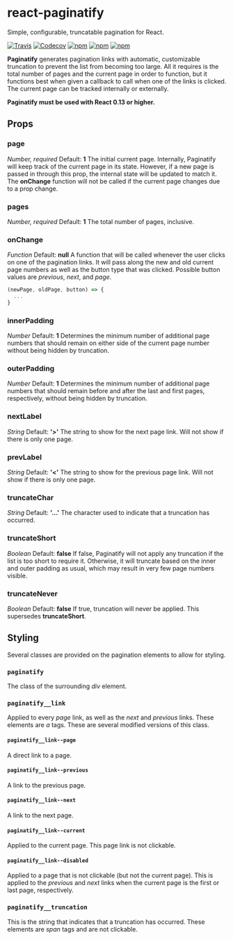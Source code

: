 # react-paginatify
Simple, configurable, truncatable pagination for React.

[![Travis](https://img.shields.io/travis/briansokol/react-paginatify.svg?branch=master&style=flat-square)](https://travis-ci.org/briansokol/react-paginatify)
[![Codecov](https://img.shields.io/codecov/c/github/briansokol/react-paginatify/master.svg?style=flat-square)](https://codecov.io/github/briansokol/react-paginatify?branch=master)
[![npm](https://img.shields.io/npm/dt/react-paginatify.svg)](https://www.npmjs.com/package/react-paginatify)
[![npm](https://img.shields.io/npm/v/react-paginatify.svg?style=flat-square)](https://www.npmjs.com/package/react-paginatify)
[![npm](https://img.shields.io/npm/l/react-paginatify.svg?style=flat-square)](https://www.npmjs.com/package/react-paginatify)

**Paginatify** generates pagination links with automatic, customizable truncation to prevent the list from becoming too large. All it requires is the total number of pages and the current page in order to function, but it functions best when given a callback to call when one of the links is clicked. The current page can be tracked internally or externally.

**Paginatify must be used with React 0.13 or higher.**

## Props

### page
*Number, required*
Default: **1**
The initial current page. Internally, Paginatify will keep track of the current page in its state. However, if a new page is passed in through this prop, the internal state will be updated to match it. The **onChange** function will not be called if the current page changes due to a prop change.

### pages
*Number, required*
Default: **1**
The total number of pages, inclusive.

### onChange
*Function*
Default: **null**
A function that will be called whenever the user clicks on one of the pagination links. It will pass along the new and old current page numbers as well as the button type that was clicked. Possible button values are *previous*, *next*, and *page*.
```javascript
(newPage, oldPage, button) => {
  ...
}
```

### innerPadding
*Number*
Default: **1**
Determines the minimum number of additional page numbers that should remain on either side of the current page number without being hidden by truncation.

### outerPadding
*Number*
Default: **1**
Determines the minimum number of additional page numbers that should remain before and after the last and first pages, respectively, without being hidden by truncation.

### nextLabel
*String*
Default: **'>'**
The string to show for the next page link. Will not show if there is only one page.

### prevLabel
*String*
Default: **'<'**
The string to show for the previous page link. Will not show if there is only one page.

### truncateChar
*String*
Default: **'…'**
The character used to indicate that a truncation has occurred.

### truncateShort
*Boolean*
Default: **false**
If false, Paginatify will not apply any truncation if the list is too short to require it. Otherwise, it will truncate based on the inner and outer padding as usual, which may result in very few page numbers visible.

### truncateNever
*Boolean*
Default: **false**
If true, truncation will never be applied. This supersedes **truncateShort**.

## Styling

Several classes are provided on the pagination elements to allow for styling.

### `paginatify`
The class of the surrounding *div* element.

### `paginatify__link`
Applied to every *page* link, as well as the *next* and *previous* links. These elements are *a* tags. These are several modified versions of this class.

#### `paginatify__link--page`
A direct link to a page.

#### `paginatify__link--previous`
A link to the previous page.

#### `paginatify__link--next`
A link to the next page.

#### `paginatify__link--current`
Applied to the current page. This page link is not clickable.

#### `paginatify__link--disabled`
Applied to a page that is not clickable (but not the current page). This is applied to the *previous* and *next* links when the current page is the first or last page, respectively.

### `paginatify__truncation`
This is the string that indicates that a truncation has occurred. These elements are *span* tags and are not clickable.